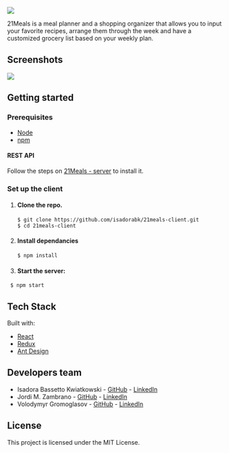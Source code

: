 ![](https://user-images.githubusercontent.com/35597953/44659838-df236f80-aa05-11e8-86c8-7a4e1f8d8e49.png)



21Meals is a meal planner and a shopping organizer that allows you to input your favorite recipes, arrange them through the week and have a customized grocery list based on your weekly plan.




## Screenshots

![](https://user-images.githubusercontent.com/35597953/44659842-e34f8d00-aa05-11e8-8f6e-dcf432928d0f.png)




## Getting started

### Prerequisites

- [Node](https://nodejs.org/en/)
- [npm](https://www.npmjs.com/)

#### REST API
Follow the steps on [21Meals - server](https://github.com/isadorabk/21meals-server) to install it.




### Set up the client

1. #### Clone the repo.

   ```
   $ git clone https://github.com/isadorabk/21meals-client.git  
   $ cd 21meals-client
   ```

2. #### Install dependancies

   ```
   $ npm install
   ```

3. #### Start the server:

```  
 $ npm start
```




## Tech Stack

Built with:

- [React](https://reactjs.org/)
- [Redux](https://redux.js.org/)
- [Ant Design](https://ant.design/)



## Developers team

- Isadora Bassetto Kwiatkowski - [GitHub](https://github.com/isadorabk) - [LinkedIn](https://www.linkedin.com/in/isadora-bassetto-kwiatkowski/)
- Jordi M. Zambrano - [GitHub](https://github.com/nickschoey) - [LinkedIn](https://www.linkedin.com/in/jordi-zambrano/)
- Volodymyr Gromoglasov - [GitHub](https://github.com/gromoglasov) - [LinkedIn](https://www.linkedin.com/in/gromoglasov/)




## License

This project is licensed under the MIT License.
